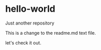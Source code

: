# hello-world
Just another repository

This is a change to the readme.md text file.

let's check it out.
